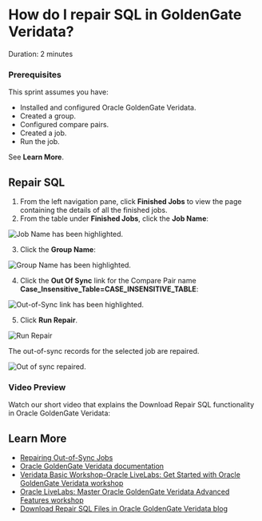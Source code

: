 # How do I repair SQL in GoldenGate Veridata?
Duration: 2 minutes

### Prerequisites

This sprint assumes you have:
  * Installed and configured Oracle GoldenGate Veridata.
  * Created a group.
  * Configured compare pairs.
  * Created a job.
  * Run the job.

See **Learn More**.

## Repair SQL

1. From the left navigation pane, click **Finished Jobs** to view the page containing the details of all the finished jobs.
2. From the table under **Finished Jobs**, click the **Job Name**:

  ![Job Name has been highlighted.](./images/finishedjobs-jobname.png " ")

3. Click the **Group Name**:

  ![Group Name has been highlighted.](./images/groupname-highlighted.png " ")

4. Click the **Out Of Sync** link for the Compare Pair name **Case\_Insensitive\_Table=CASE\_INSENSITIVE\_TABLE**:

  ![Out-of-Sync link has been highlighted.](./images/out-of-sync-link-highlighted.png " ")

5. Click **Run Repair**.

  ![Run Repair](./images/click-run-repair.png " ")

  The out-of-sync records for the selected job are repaired.

  ![Out of sync repaired.](./images/out-of-sync-repaired.png " ")

### Video Preview
Watch our short video that explains the Download Repair SQL functionality in Oracle GoldenGate Veridata: [](youtube:Q_FpuEAnA9Q)


## Learn More

* [Repairing Out-of-Sync Jobs](https://docs.oracle.com/en/middleware/goldengate/veridata/12.2.1.4/gvdug/working-jobs.html#GUID-B46185DF-4B7E-4647-8BE2-F7176E1FFDFF)
* [Oracle GoldenGate Veridata documentation](https://docs.oracle.com/en/middleware/goldengate/veridata/12.2.1.4/index.html)
* [Veridata Basic Workshop-Oracle LiveLabs: Get Started with Oracle GoldenGate Veridata workshop](https://livelabs.oracle.com/pls/apex/dbpm/r/livelabs/view-workshop?wid=833)
* [Oracle LiveLabs: Master Oracle GoldenGate Veridata Advanced Features workshop](https://livelabs.oracle.com/pls/apex/dbpm/r/livelabs/view-workshop?wid=913)
* [Download Repair SQL Files in Oracle GoldenGate Veridata blog](https://blogs.oracle.com/dataintegration/post/repair-out-of-sync-jobs-and-download-repair-sql-files)
